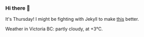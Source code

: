 ### Hi there :wave:

It's Thursday! I might be fighting with Jekyll to make [this](https://swissclubtoronto.ca) better.

Weather in Victoria BC: partly cloudy, at +3°C.
